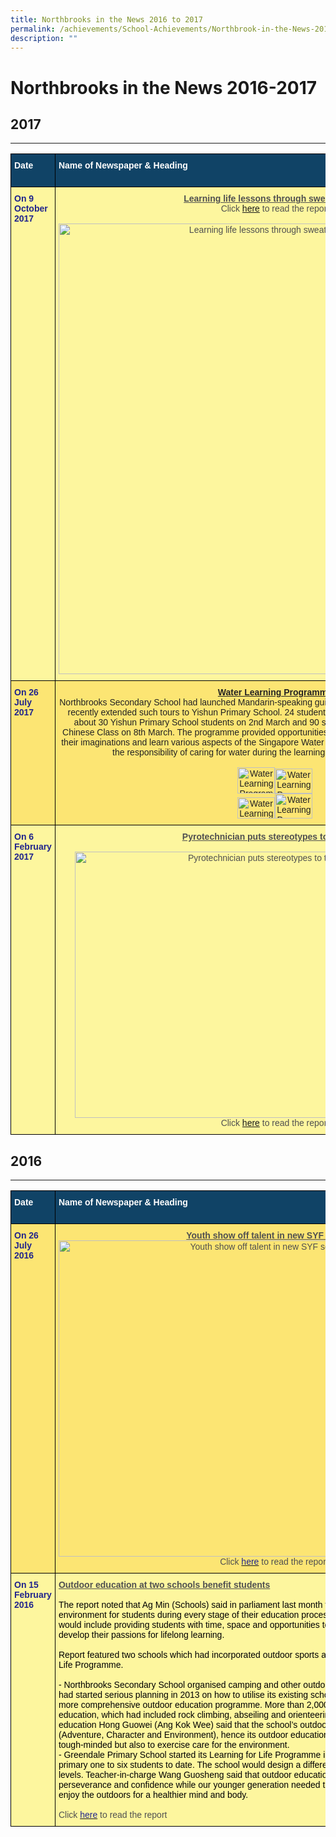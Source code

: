 ```yaml
---
title: Northbrooks in the News 2016 to 2017
permalink: /achievements/School-Achievements/Northbrook-in-the-News-2016-2017/permalink/
description: ""
---
```



Northbrooks in the News 2016-2017
=================================

## 2017
----

<style type="text/css">
.tg  {border-collapse:collapse;border-spacing:0;}
.tg td{border-color:black;border-style:solid;border-width:1px;font-family:Arial, sans-serif;font-size:14px;
  overflow:hidden;padding:10px 5px;word-break:normal;}
.tg th{border-color:black;border-style:solid;border-width:1px;font-family:Arial, sans-serif;font-size:14px;
  font-weight:normal;overflow:hidden;padding:10px 5px;word-break:normal;}
.tg .tg-auud{background-color:#FDF69E;color:#505050;text-align:left;vertical-align:top}
.tg .tg-nxuf{background-color:#FDF69E;color:#505050;text-align:center;vertical-align:top}
.tg .tg-1vm2{background-color:#FCE573;color:#20248D;font-weight:bold;text-align:left;vertical-align:top}
.tg .tg-un07{background-color:#104366;color:#FFF;font-weight:bold;text-align:left;vertical-align:top}
.tg .tg-9n0n{background-color:#FDF69E;color:#20248D;font-weight:bold;text-align:left;vertical-align:top}
.tg .tg-s8if{background-color:#FCE573;color:#222;text-align:center;vertical-align:top}
.tg .tg-kbmg{background-color:#FCE573;color:#222;font-weight:bold;text-align:left;vertical-align:top}
</style>
<table class="tg">
<thead>
  <tr>
    <th class="tg-un07">Date</th>
    <th class="tg-un07">Name of Newspaper &amp; Heading</th>
    <th class="tg-un07">Written By</th>
  </tr>
</thead>
<tbody>
  <tr>
    <td class="tg-9n0n">On 9 October 2017</td>
    <td class="tg-nxuf"><span style="font-weight:bold;text-decoration:underline">Learning life lessons through sweat and toil</span><br><span style="font-weight:400;font-style:normal">Click </span><a href="https://northbrookssec.moe.edu.sg/qql/slot/u162/Achievements/NB%20in%20the%20News/2016-2017%20NB%20in%20the%20News/Learning%20life%20lessons%20through%20sweat%20and%20toil,%20Education%20News%20&%20Top%20Stories%20-%20The%20Straits%20Times.pdf" target="_blank" rel="noopener noreferrer">here</a> to read the report<br><br><img src="https://northbrookssec.moe.edu.sg/qql/slot/u162/Achievements/NB%20in%20the%20News/2016-2017%20NB%20in%20the%20News/Learning%20life%20lessons%20through%20sweat%20and%20toil,%20Education%20News%20&%20Top%20Stories%20-%20The%20Straits%20Times.JPG" alt="Learning life lessons through sweat and toil.jpg" width="693" height="721"><br></td>
    <td class="tg-auud"><span style="color:#000">Clara Chong, Straits Times online</span><br> <br> </td>
  </tr>
  <tr>
    <td class="tg-1vm2">On 26 July 2017</td>
    <td class="tg-s8if"><span style="font-weight:bold;text-decoration:underline">Water Learning Programme</span><br>Northbrooks Secondary School had launched Mandarin-speaking guided tours to Seletar Reservoir in 2013 and recently extended such tours to Yishun Primary School. 24 student guides from Northbrooks led the tour for about 30 Yishun Primary School students on 2nd March and 90 students from Northbrooks Secondary 1 Chinese Class on 8th March. The programme provided opportunities for students to explore, discover, capture their imaginations and learn various aspects of the Singapore Water Story and encouraged students to take up the responsibility of caring for water during the learning journey to Seletar Reservoir.<br><br><img src="https://northbrookssec.moe.edu.sg/qql/slot/u783/Northbrooks%20Sec%20School%20Water%20learning%20programme%208.3.17.JPG" alt="Water Learning Programme.jpg" width="60" height="42"><img src="https://northbrookssec.moe.edu.sg/qql/slot/u783/Northbrooks%20Sec%20&%20Yishun%20Primary%20School%20Water%20learning%20programme%201.3.17.JPG" alt="Water Learning Programme.jpg" width="60" height="40"><br><img src="https://northbrookssec.moe.edu.sg/qql/slot/u783/Northbrooks%20Sec%20School%20Water%20learning%20programme%208.3.17%202.jpg" alt="Water Learning Programme.jpg" width="60" height="34"><img src="https://northbrookssec.moe.edu.sg/qql/slot/u783/Northbrooks%20Sec%20&%20Yishun%20Primary%20School%20Water%20learning%20programme%201.3.17%202.JPG" alt="Water Learning Programme.jpg" width="60" height="40"></td>
    <td class="tg-kbmg"><span style="font-weight:400;font-style:normal">ZaoBao</span></td>
  </tr>
  <tr>
    <td class="tg-9n0n">On 6 February 2017</td>
    <td class="tg-nxuf"><span style="font-weight:bold;text-decoration:underline">Pyrotechnician puts stereotypes to the torch</span><br><br><img src="https://northbrookssec.moe.edu.sg/qql/slot/u783/Pyrotechnician.jpg" alt="Pyrotechnician puts stereotypes to the torch.jpg" width="640" height="426"><br>Click <a href="https://www.straitstimes.com/singapore/pyrotechnician-puts-stereotypes-to-the-torch?login=true" target="_blank" rel="noopener noreferrer">here</a> to read the report<br></td>
    <td class="tg-auud"><span style="color:#000">Kok Xing Hui, Straits Times online</span><br> <br> </td>
  </tr>
</tbody>
</table>

## 2016
----

<style type="text/css">
.tg  {border-collapse:collapse;border-spacing:0;}
.tg td{border-color:black;border-style:solid;border-width:1px;font-family:Arial, sans-serif;font-size:14px;
  overflow:hidden;padding:10px 5px;word-break:normal;}
.tg th{border-color:black;border-style:solid;border-width:1px;font-family:Arial, sans-serif;font-size:14px;
  font-weight:normal;overflow:hidden;padding:10px 5px;word-break:normal;}
.tg .tg-auud{background-color:#FDF69E;color:#505050;text-align:left;vertical-align:top}
.tg .tg-rgfc{background-color:#FCE573;color:#505050;text-align:center;vertical-align:top}
.tg .tg-1vm2{background-color:#FCE573;color:#20248D;font-weight:bold;text-align:left;vertical-align:top}
.tg .tg-un07{background-color:#104366;color:#FFF;font-weight:bold;text-align:left;vertical-align:top}
.tg .tg-hoi2{background-color:#FCE573;color:#505050;text-align:left;vertical-align:top}
.tg .tg-9n0n{background-color:#FDF69E;color:#20248D;font-weight:bold;text-align:left;vertical-align:top}
</style>
<table class="tg">
<thead>
  <tr>
    <th class="tg-un07">Date</th>
    <th class="tg-un07">Name of Newspaper &amp; Heading</th>
    <th class="tg-un07">Written By</th>
  </tr>
</thead>
<tbody>
  <tr>
    <td class="tg-1vm2">On 26 July 2016</td>
    <td class="tg-rgfc"><span style="font-weight:bold;text-decoration:underline">Youth show off talent in new SYF segment </span><br><img src="https://northbrookssec.moe.edu.sg/qql/slot/u162/Achievements/NB%20in%20the%20News/2016-2017%20NB%20in%20the%20News/ST_Andi&Dewi.jpg" alt="Youth show off talent in new SYF segment.jpg" width="690" height="506"><br>Click <a href="http://www.straitstimes.com/singapore/youth-show-off-talent-in-new-syf-segment" target="_blank" rel="noopener noreferrer"><span style="color:#20248D">here</span></a> to read the report</td>
    <td class="tg-hoi2"><span style="color:#000">Clement Yong, Straits Times, 11/7, pB8</span></td>
  </tr>
  <tr>
    <td class="tg-9n0n">On 15 February 2016</td>
    <td class="tg-auud"><span style="font-weight:bold;text-decoration:underline">Outdoor education at two schools benefit students</span><br><br><span style="color:#000">The report noted that Ag Min (Schools) said in parliament last month that MOE would strive to provide a holistic environment for students during every stage of their education process for their overall developments. This would include providing students with time, space and opportunities to discover and develop their talents and to develop their passions for lifelong learning.</span><br><br><span style="color:#000">Report featured two schools which had incorporated outdoor sports and teaching as part of their Learning for Life Programme.</span><br><br><span style="color:#000"> - Northbrooks Secondary School organised camping and other outdoor activities for its students every year. It had started serious planning in 2013 on how to utilise its existing school facilities to provide its students with more comprehensive outdoor education programme. More than 2,000 students had since experienced outdoor education, which had included rock climbing, abseiling and orienteering. Teacher in-charge-of outdoor education Hong Guowei (Ang Kok Wee) said that the school’s outdoor education aims were “A.C.E.” (Adventure, Character and Environment), hence its outdoor education would not only train students to be tough-minded but also to exercise care for the environment.</span><br><span style="color:#000"> - Greendale Primary School started its Learning for Life Programme in 2015, which had benefited 1,500 primary one to six students to date. The school would design a different programme for students of different levels.  Teacher-in-charge Wang Guosheng said that outdoor education could develop students' resilience, perseverance and confidence while our younger generation needed to learn to care for the environment and enjoy the outdoors for a healthier mind and body.</span><br><br>Click <a href="https://northbrookssec.moe.edu.sg/qql/slot/u162/Achievements/NB%20in%20the%20News/2016-2017%20NB%20in%20the%20News/021016lhzb%20Outdoor%20education%20at%20two%20schools%20benefit%20students%20p13.pdf" target="_blank" rel="noopener noreferrer"><span style="color:#20248D">here</span></a> to read the report</td>
    <td class="tg-auud"><span style="color:#000">Tang Hwa Kwee, ZB, 10/2, p13</span><br> <br> </td>
  </tr>
</tbody>
</table>